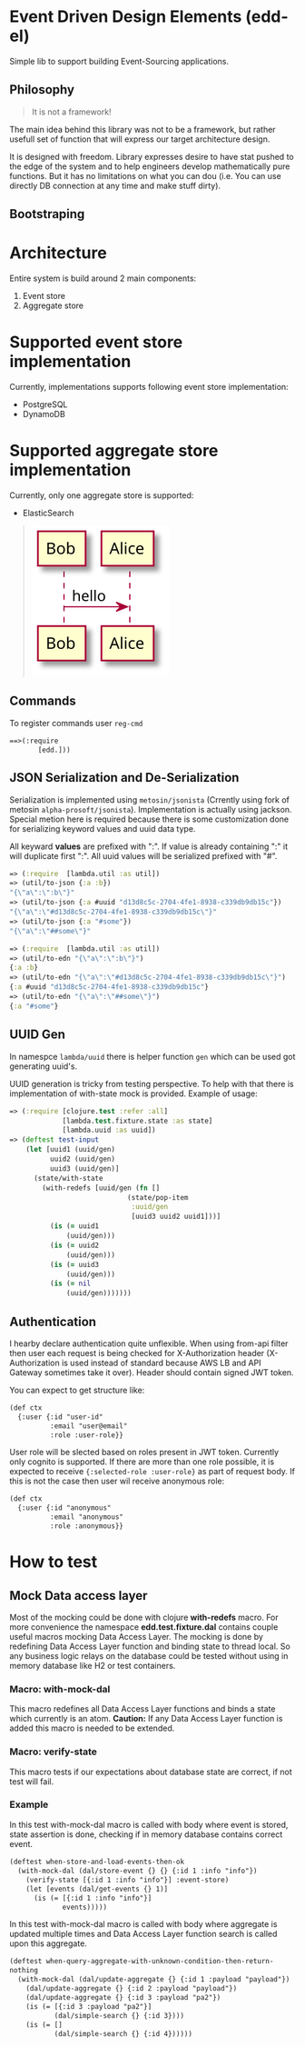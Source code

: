# Event Driven Design Elements (edd-el)

Simple lib to support building Event-Sourcing applications. 


## Philosophy
<blockquote>
  It is not a framework!
</blockquote>

The main idea behind this library was not to be a framework,
but rather usefull set of function that will express our target
architecture design. 

It is designed with freedom. Library expresses desire to have 
stat pushed to the edge of the system and to help engineers
develop mathematically pure functions. But it has no limitations
on what you can dou (i.e. You can use directly DB connection at 
any time and make stuff dirty). 

## Bootstraping

# Architecture

Entire system is build around 2 main components:
1. Event store
2. Aggregate store

# Supported event store implementation
Currently, implementations supports following event store implementation: 
* PostgreSQL
* DynamoDB

# Supported aggregate store implementation
Currently, only one aggregate store is supported:
* ElasticSearch


>![Diagram](diagrams/1.svg)
## Commands
To register commands user `reg-cmd`

```
==>(:require 
       [edd.]))
```

## JSON Serialization and De-Serialization

Serialization is implemented using `metosin/jsonista` (Crrently using 
fork of metosin `alpha-prosoft/jsonista`). Implementation is actually 
using jackson. Special metion here is required because there is some 
customization done for serializing keyword values and uuid data type. 

All keyward **values** are prefixed with ":". If value is already 
containing ":" it will duplicate first ":". All uuid values will be
serialized prefixed with "#". 

```clojure
=> (:require  [lambda.util :as util])
=> (util/to-json {:a :b})
"{\"a\":\":b\"}"
=> (util/to-json {:a #uuid "d13d8c5c-2704-4fe1-8938-c339db9db15c"})
"{\"a\":\"#d13d8c5c-2704-4fe1-8938-c339db9db15c\"}"
=> (util/to-json {:a "#some"})
"{\"a\":\"##some\"}"
```
 
```clojure
=> (:require  [lambda.util :as util])
=> (util/to-edn "{\"a\":\":b\"}")
{:a :b}
=> (util/to-edn "{\"a\":\"#d13d8c5c-2704-4fe1-8938-c339db9db15c\"}")
{:a #uuid "d13d8c5c-2704-4fe1-8938-c339db9db15c"}
=> (util/to-edn "{\"a\":\"##some\"}")
{:a "#some"}
```

## UUID Gen
In namespce `lambda/uuid` there is helper function `gen` which can be used
got generating uuid's. 

UUID generation is tricky from testing perspective. To help with that there
is implementation of with-state mock is provided. Example of usage:

```clojure 
=> (:require [clojure.test :refer :all]
             [lambda.test.fixture.state :as state]
             [lambda.uuid :as uuid])
=> (deftest test-input
    (let [uuid1 (uuid/gen)
          uuid2 (uuid/gen)  
          uuid3 (uuid/gen)]
      (state/with-state
        (with-redefs [uuid/gen (fn []
                             (state/pop-item
                              :uuid/gen
                              [uuid3 uuid2 uuid1]))]
          (is (= uuid1
              (uuid/gen)))
          (is (= uuid2
              (uuid/gen)))
          (is (= uuid3
              (uuid/gen)))
          (is (= nil
              (uuid/gen)))))))

```

## Authentication
I hearby declare authentication quite unflexible. When using 
from-api filter then user each request is being checked for 
X-Authorization header (X-Authorization is used instead of 
standard because AWS LB and API Gateway sometimes take it over).
Header should contain signed JWT token. 

You can expect to get structure like:
```
(def ctx 
  {:user {:id "user-id"
          :email "user@email"
          :role :user-role}}
```
User role will be slected based on roles present in JWT token. Currently
only cognito is supported. If there are more than one role possible, it is
expected to receive `{:selected-role :user-role}` as part of request body. 
If this is not the case then user wil receive anonymous role:
```
(def ctx 
  {:user {:id "anonymous"
          :email "anonymous"
          :role :anonymous}}
```




# How to test

## Mock Data access layer

Most of the mocking could be done with clojure **with-redefs** macro.
For more convenience the namespace **edd.test.fixture.dal** contains couple useful macros
mocking Data Access Layer. The mocking is done by redefining Data Access Layer function and binding
state to thread local. So any business logic relays on the database could be tested without using
in memory database like H2 or test containers.

### Macro: with-mock-dal

This macro redefines all Data Access Layer functions and binds a state which currently is an atom.
**Caution:** If any Data Access Layer function is added this macro is needed to be extended.

### Macro: verify-state

This macro tests if our expectations about database state are correct, if not test will fail.

### Example

In this test with-mock-dal macro is called with body where event is stored, state assertion
is done, checking if in memory database contains correct event.

```
(deftest when-store-and-load-events-then-ok
  (with-mock-dal (dal/store-event {} {} {:id 1 :info "info"})
    (verify-state [{:id 1 :info "info"}] :event-store)
    (let [events (dal/get-events {} 1)]
      (is (= [{:id 1 :info "info"}]
             events)))))
```

In this test with-mock-dal macro is called with body where aggregate is updated multiple times
and Data Access Layer function search is called upon this aggregate.

```
(deftest when-query-aggregate-with-unknown-condition-then-return-nothing
  (with-mock-dal (dal/update-aggregate {} {:id 1 :payload "payload"})
    (dal/update-aggregate {} {:id 2 :payload "payload"})
    (dal/update-aggregate {} {:id 3 :payload "pa2"})
    (is (= [{:id 3 :payload "pa2"}]
           (dal/simple-search {} {:id 3})))
    (is (= []
           (dal/simple-search {} {:id 4})))))
```
